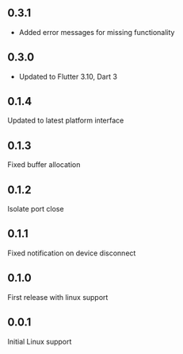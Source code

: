 ## 0.3.1
- Added error messages for missing functionality

## 0.3.0
- Updated to Flutter 3.10, Dart 3

## 0.1.4
Updated to latest platform interface

## 0.1.3
Fixed buffer allocation

## 0.1.2
Isolate port close

## 0.1.1
Fixed notification on device disconnect

## 0.1.0
First release with linux support

## 0.0.1
Initial Linux support